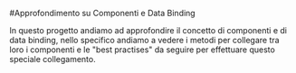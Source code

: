 #Approfondimento su Componenti e Data Binding

In questo progetto andiamo ad approfondire il concetto di componenti e di data binding, nello specifico andiamo a vedere i metodi per collegare tra loro i componenti e le "best practises" da seguire per effettuare questo speciale collegamento.
